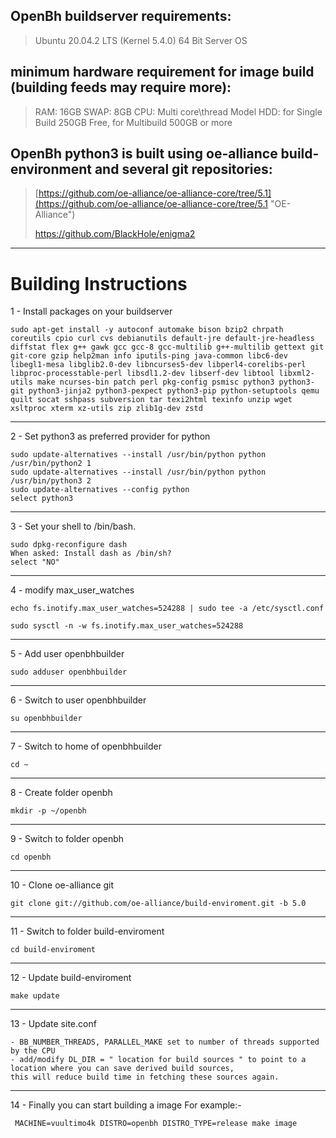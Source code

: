 ## OpenBh buildserver requirements: ##

> Ubuntu 20.04.2 LTS (Kernel 5.4.0) 64 Bit Server OS

## minimum hardware requirement for image build (building feeds may require more):

> RAM:  16GB
> SWAP: 8GB
> CPU:  Multi core\thread Model
> HDD:  for Single Build 250GB Free, for Multibuild 500GB or more

## OpenBh python3 is built using oe-alliance build-environment and several git repositories: ##

> [https://github.com/oe-alliance/oe-alliance-core/tree/5.1](https://github.com/oe-alliance/oe-alliance-core/tree/5.1 "OE-Alliance")
>
> https://github.com/BlackHole/enigma2


----------

# Building Instructions #

1 - Install packages on your buildserver

	sudo apt-get install -y autoconf automake bison bzip2 chrpath coreutils cpio curl cvs debianutils default-jre default-jre-headless diffstat flex g++ gawk gcc gcc-8 gcc-multilib g++-multilib gettext git git-core gzip help2man info iputils-ping java-common libc6-dev libegl1-mesa libglib2.0-dev libncurses5-dev libperl4-corelibs-perl libproc-processtable-perl libsdl1.2-dev libserf-dev libtool libxml2-utils make ncurses-bin patch perl pkg-config psmisc python3 python3-git python3-jinja2 python3-pexpect python3-pip python-setuptools qemu quilt socat sshpass subversion tar texi2html texinfo unzip wget xsltproc xterm xz-utils zip zlib1g-dev zstd

----------
2 - Set python3 as preferred provider for python

	sudo update-alternatives --install /usr/bin/python python /usr/bin/python2 1
	sudo update-alternatives --install /usr/bin/python python /usr/bin/python3 2
	sudo update-alternatives --config python
	select python3

----------
3 - Set your shell to /bin/bash.

	sudo dpkg-reconfigure dash
	When asked: Install dash as /bin/sh?
	select "NO"

----------
4 - modify max_user_watches

	echo fs.inotify.max_user_watches=524288 | sudo tee -a /etc/sysctl.conf

	sudo sysctl -n -w fs.inotify.max_user_watches=524288

----------
5 - Add user openbhbuilder

	sudo adduser openbhbuilder

----------
6 - Switch to user openbhbuilder

	su openbhbuilder

----------
7 - Switch to home of openbhbuilder

	cd ~

----------
8 - Create folder openbh

	mkdir -p ~/openbh

----------
9 - Switch to folder openbh

	cd openbh

----------
10 - Clone oe-alliance git

	git clone git://github.com/oe-alliance/build-enviroment.git -b 5.0

----------
11 - Switch to folder build-enviroment

	cd build-enviroment

----------
12 - Update build-enviroment

	make update


----------
13 - Update site.conf

	- BB_NUMBER_THREADS, PARALLEL_MAKE set to number of threads supported by the CPU
	- add/modify DL_DIR = " location for build sources " to point to a location where you can save derived build sources,
	this will reduce build time in fetching these sources again.

----------
14 - Finally you can start building a image
	 For example:-

	 MACHINE=vuultimo4k DISTRO=openbh DISTRO_TYPE=release make image

